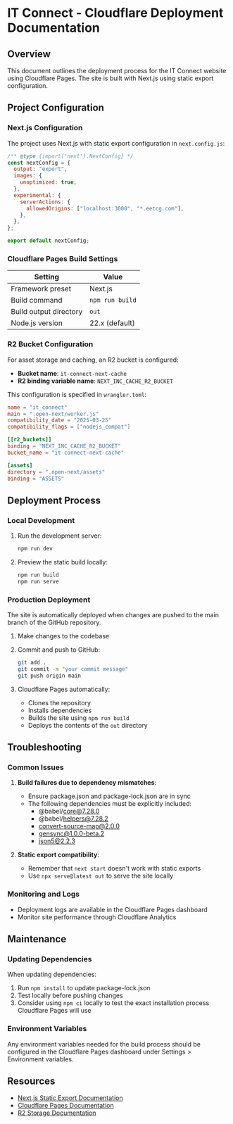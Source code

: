 # IT Connect - Cloudflare Deployment Documentation

## Overview

This document outlines the deployment process for the IT Connect website using Cloudflare Pages. The site is built with Next.js using static export configuration.

## Project Configuration

### Next.js Configuration

The project uses Next.js with static export configuration in `next.config.js`:

```javascript
/** @type {import('next').NextConfig} */
const nextConfig = {
  output: "export",
  images: {
    unoptimized: true,
  },
  experimental: {
    serverActions: {
      allowedOrigins: ["localhost:3000", "*.eetcg.com"],
    },
  },
};

export default nextConfig;
```

### Cloudflare Pages Build Settings

| Setting | Value |
|---------|-------|
| Framework preset | Next.js |
| Build command | `npm run build` |
| Build output directory | `out` |
| Node.js version | 22.x (default) |

### R2 Bucket Configuration

For asset storage and caching, an R2 bucket is configured:

- **Bucket name**: `it-connect-next-cache`
- **R2 binding variable name**: `NEXT_INC_CACHE_R2_BUCKET`

This configuration is specified in `wrangler.toml`:

```toml
name = "it_connect"
main = ".open-next/worker.js"
compatibility_date = "2025-03-25"
compatibility_flags = ["nodejs_compat"]

[[r2_buckets]]
binding = "NEXT_INC_CACHE_R2_BUCKET"
bucket_name = "it-connect-next-cache"

[assets]
directory = ".open-next/assets"
binding = "ASSETS"
```

## Deployment Process

### Local Development

1. Run the development server:
   ```bash
   npm run dev
   ```

2. Preview the static build locally:
   ```bash
   npm run build
   npm run serve
   ```

### Production Deployment

The site is automatically deployed when changes are pushed to the main branch of the GitHub repository.

1. Make changes to the codebase
2. Commit and push to GitHub:
   ```bash
   git add .
   git commit -m "your commit message"
   git push origin main
   ```

3. Cloudflare Pages automatically:
   - Clones the repository
   - Installs dependencies
   - Builds the site using `npm run build`
   - Deploys the contents of the `out` directory

## Troubleshooting

### Common Issues

1. **Build failures due to dependency mismatches**:
   - Ensure package.json and package-lock.json are in sync
   - The following dependencies must be explicitly included:
     - @babel/core@7.28.0
     - @babel/helpers@7.28.2
     - convert-source-map@2.0.0
     - gensync@1.0.0-beta.2
     - json5@2.2.3

2. **Static export compatibility**:
   - Remember that `next start` doesn't work with static exports
   - Use `npx serve@latest out` to serve the site locally

### Monitoring and Logs

- Deployment logs are available in the Cloudflare Pages dashboard
- Monitor site performance through Cloudflare Analytics

## Maintenance

### Updating Dependencies

When updating dependencies:

1. Run `npm install` to update package-lock.json
2. Test locally before pushing changes
3. Consider using `npm ci` locally to test the exact installation process Cloudflare Pages will use

### Environment Variables

Any environment variables needed for the build process should be configured in the Cloudflare Pages dashboard under Settings > Environment variables.

## Resources

- [Next.js Static Export Documentation](https://nextjs.org/docs/pages/building-your-application/deploying/static-exports)
- [Cloudflare Pages Documentation](https://developers.cloudflare.com/pages/)
- [R2 Storage Documentation](https://developers.cloudflare.com/r2/)
